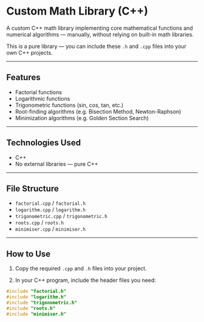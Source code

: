 # Custom Math Library (C++)

A custom C++ math library implementing core mathematical functions and numerical algorithms — manually, without relying on built-in math libraries.

This is a pure library — you can include these `.h` and `.cpp` files into your own C++ projects.

---

## Features

- Factorial functions
- Logarithmic functions
- Trigonometric functions (sin, cos, tan, etc.)
- Root-finding algorithms (e.g. Bisection Method, Newton-Raphson)
- Minimization algorithms (e.g. Golden Section Search)

---

## Technologies Used

- C++
- No external libraries — pure C++

---

## File Structure

- `factorial.cpp` / `factorial.h`
- `logarithm.cpp` / `logarithm.h`
- `trigonometric.cpp` / `trigonometric.h`
- `roots.cpp` / `roots.h`
- `minimiser.cpp` / `minimiser.h`

---

## How to Use

1. Copy the required `.cpp` and `.h` files into your project.

2. In your C++ program, include the header files you need:

```cpp
#include "factorial.h"
#include "logarithm.h"
#include "trigonometric.h"
#include "roots.h"
#include "minimiser.h"
